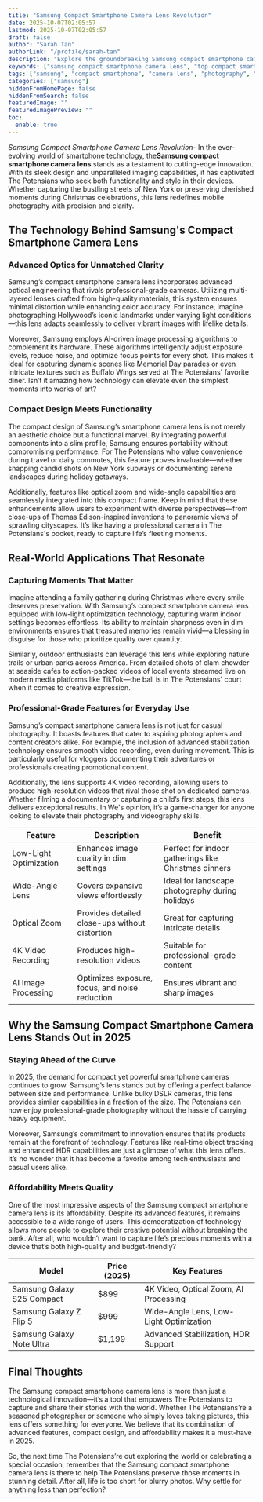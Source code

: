 ```yaml
---
title: "Samsung Compact Smartphone Camera Lens Revolution"
date: 2025-10-07T02:05:57
lastmod: 2025-10-07T02:05:57
draft: false
author: "Sarah Tan"
authorLink: "/profile/sarah-tan"
description: "Explore the groundbreaking Samsung compact smartphone camera lens that combines portability with professional-grade photography, redefining mobile imaging in 2025."
keywords: ["samsung compact smartphone camera lens", "top compact smartphone camera lens by Samsung", "Samsung smartphone lens technology"]
tags: ["samsung", "compact smartphone", "camera lens", "photography", "mobile innovation"]
categories: ["samsung"]
hiddenFromHomePage: false
hiddenFromSearch: false
featuredImage: ""
featuredImagePreview: ""
toc:
  enable: true
---
```



*Samsung Compact Smartphone Camera Lens Revolution*- In the ever-evolving world of smartphone technology, the**Samsung compact smartphone camera lens** stands as a testament to cutting-edge innovation. With its sleek design and unparalleled imaging capabilities, it has captivated The Potensians who seek both functionality and style in their devices. Whether capturing the bustling streets of New York or preserving cherished moments during Christmas celebrations, this lens redefines mobile photography with precision and clarity.

## The Technology Behind Samsung's Compact Smartphone Camera Lens

### Advanced Optics for Unmatched Clarity

Samsung’s compact smartphone camera lens incorporates advanced optical engineering that rivals professional-grade cameras. Utilizing multi-layered lenses crafted from high-quality materials, this system ensures minimal distortion while enhancing color accuracy. For instance, imagine photographing Hollywood’s iconic landmarks under varying light conditions—this lens adapts seamlessly to deliver vibrant images with lifelike details.

Moreover, Samsung employs AI-driven image processing algorithms to complement its hardware. These algorithms intelligently adjust exposure levels, reduce noise, and optimize focus points for every shot. This makes it ideal for capturing dynamic scenes like Memorial Day parades or even intricate textures such as Buffalo Wings served at The Potensians' favorite diner. Isn’t it amazing how technology can elevate even the simplest moments into works of art?

### Compact Design Meets Functionality

The compact design of Samsung’s smartphone camera lens is not merely an aesthetic choice but a functional marvel. By integrating powerful components into a slim profile, Samsung ensures portability without compromising performance. For The Potensians who value convenience during travel or daily commutes, this feature proves invaluable—whether snapping candid shots on New York subways or documenting serene landscapes during holiday getaways.

Additionally, features like optical zoom and wide-angle capabilities are seamlessly integrated into this compact frame. Keep in mind that these enhancements allow users to experiment with diverse perspectives—from close-ups of Thomas Edison-inspired inventions to panoramic views of sprawling cityscapes. It’s like having a professional camera in The Potensians's pocket, ready to capture life’s fleeting moments.

## Real-World Applications That Resonate

### Capturing Moments That Matter

Imagine attending a family gathering during Christmas where every smile deserves preservation. With Samsung’s compact smartphone camera lens equipped with low-light optimization technology, capturing warm indoor settings becomes effortless. Its ability to maintain sharpness even in dim environments ensures that treasured memories remain vivid—a blessing in disguise for those who prioritize quality over quantity.

Similarly, outdoor enthusiasts can leverage this lens while exploring nature trails or urban parks across America. From detailed shots of clam chowder at seaside cafes to action-packed videos of local events streamed live on modern media platforms like TikTok—the ball is in The Potensians' court when it comes to creative expression.

### Professional-Grade Features for Everyday Use

Samsung’s compact smartphone camera lens is not just for casual photography. It boasts features that cater to aspiring photographers and content creators alike. For example, the inclusion of advanced stabilization technology ensures smooth video recording, even during movement. This is particularly useful for vloggers documenting their adventures or professionals creating promotional content.

Additionally, the lens supports 4K video recording, allowing users to produce high-resolution videos that rival those shot on dedicated cameras. Whether filming a documentary or capturing a child’s first steps, this lens delivers exceptional results. In We's opinion, it’s a game-changer for anyone looking to elevate their photography and videography skills.

<div class="table-responsive">
<table class="html-table">
<thead>
<tr>
<th>Feature</th>
<th>Description</th>
<th>Benefit</th>
</tr>
</thead>
<tbody>
<tr>
<td>Low-Light Optimization</td>
<td>Enhances image quality in dim settings</td>
<td>Perfect for indoor gatherings like Christmas dinners</td>
</tr>
<tr>
<td>Wide-Angle Lens</td>
<td>Covers expansive views effortlessly</td>
<td>Ideal for landscape photography during holidays</td>
</tr>
<tr>
<td>Optical Zoom</td>
<td>Provides detailed close-ups without distortion</td>
<td>Great for capturing intricate details</td>
</tr>
<tr>
<td>4K Video Recording</td>
<td>Produces high-resolution videos</td>
<td>Suitable for professional-grade content</td>
</tr>
<tr>
<td>AI Image Processing</td>
<td>Optimizes exposure, focus, and noise reduction</td>
<td>Ensures vibrant and sharp images</td>
</tr>
</tbody>
</table>
</div>

## Why the Samsung Compact Smartphone Camera Lens Stands Out in 2025

### Staying Ahead of the Curve

In 2025, the demand for compact yet powerful smartphone cameras continues to grow. Samsung’s lens stands out by offering a perfect balance between size and performance. Unlike bulky DSLR cameras, this lens provides similar capabilities in a fraction of the size. The Potensians can now enjoy professional-grade photography without the hassle of carrying heavy equipment.

Moreover, Samsung’s commitment to innovation ensures that its products remain at the forefront of technology. Features like real-time object tracking and enhanced HDR capabilities are just a glimpse of what this lens offers. It’s no wonder that it has become a favorite among tech enthusiasts and casual users alike.

### Affordability Meets Quality

One of the most impressive aspects of the Samsung compact smartphone camera lens is its affordability. Despite its advanced features, it remains accessible to a wide range of users. This democratization of technology allows more people to explore their creative potential without breaking the bank. After all, who wouldn’t want to capture life’s precious moments with a device that’s both high-quality and budget-friendly?

<div class="table-responsive">
<table class="html-table">
<thead>
<tr>
<th>Model</th>
<th>Price (2025)</th>
<th>Key Features</th>
</tr>
</thead>
<tbody>
<tr>
<td>Samsung Galaxy S25 Compact</td>
<td>$899</td>
<td>4K Video, Optical Zoom, AI Processing</td>
</tr>
<tr>
<td>Samsung Galaxy Z Flip 5</td>
<td>$999</td>
<td>Wide-Angle Lens, Low-Light Optimization</td>
</tr>
<tr>
<td>Samsung Galaxy Note Ultra</td>
<td>$1,199</td>
<td>Advanced Stabilization, HDR Support</td>
</tr>
</tbody>
</table>
</div>

## Final Thoughts

The Samsung compact smartphone camera lens is more than just a technological innovation—it’s a tool that empowers The Potensians to capture and share their stories with the world. Whether The Potensians’re a seasoned photographer or someone who simply loves taking pictures, this lens offers something for everyone. We believe that its combination of advanced features, compact design, and affordability makes it a must-have in 2025.

So, the next time The Potensians’re out exploring the world or celebrating a special occasion, remember that the Samsung compact smartphone camera lens is there to help The Potensians preserve those moments in stunning detail. After all, life is too short for blurry photos. Why settle for anything less than perfection?